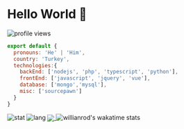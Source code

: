 # Hello World 👋

![profile views](https://komarev.com/ghpvc/?username=shoxruxrashidov)

```js
export default {
  pronouns: 'He' | 'Him',
  country: 'Turkey',
  technologies:{
    backEnd: ['nodejs', 'php', 'typescript', 'python'],
    frontEnd: ['javascript', 'jquery', 'vue'],
    database: ['mongo','mysql'],
    misc: ['sourcepawn']
  }
}
```

 

![stat](https://github-readme-stats.vercel.app/api?username=shoxruxrashidov&show_icons=true&title_color=fff&icon_color=79ff97&text_color=9f9f9f&bg_color=151515&count_private=true)
![lang](https://github-readme-stats.vercel.app/api/top-langs/?username=shoxruxrashidov)
<a href="https://github.com/shoxruxrashidov/Telegram-PHP-API">
  <img align="center" src="https://github-readme-stats.vercel.app/api/pin/?username=shoxruxrashidov&repo=Telegram-PHP-API" />
</a>
![willianrod's wakatime stats](https://github-readme-stats.vercel.app/api/wakatime?username=shoxruxrashidov)
